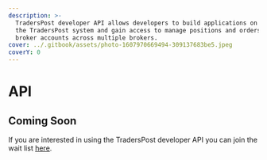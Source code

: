 ```yaml
---
description: >-
  TradersPost developer API allows developers to build applications on top of
  the TradersPost system and gain access to manage positions and orders for
  broker accounts across multiple brokers.
cover: ../.gitbook/assets/photo-1607970669494-309137683be5.jpeg
coverY: 0
---
```


# API

## Coming Soon

If you are interested in using the TradersPost developer API you can join the wait list [here](https://traderspost.io/wait-list/api).
